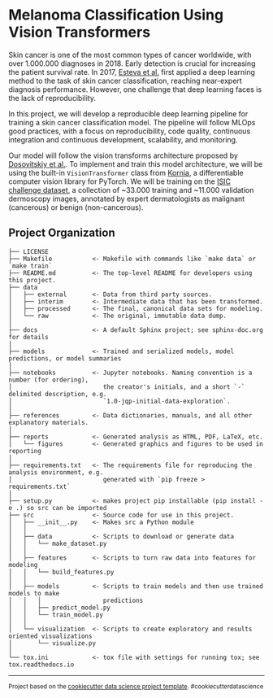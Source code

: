 Melanoma Classification Using Vision Transformers
==============================
Skin cancer is one of the most common types of cancer worldwide, with over 1.000.000 diagnoses in 2018.
Early detection is crucial for increasing the patient survival rate.
In 2017, [Esteva et al.](https://www.nature.com/articles/nature21056) first applied a deep learning method to the 
task of skin cancer classification, reaching near-expert diagnosis performance.
However, one challenge that deep learning faces is the lack of reproducibility.

In this project, we will develop a reproducible deep learning pipeline for training a skin cancer classification model.
The pipeline will follow MLOps good practices, with a focus on reproducibility, code quality, continuous integration and 
continuous development, scalability, and monitoring.

Our model will follow the vision transforms architecture proposed by 
[Dosovitskiy et al.](https://iclr.cc/virtual/2021/poster/3013).
To implement and train this model architecture, we will be using the built-in `VisionTransformer` class from
[Kornia](https://kornia.readthedocs.io/en/latest/index.html), 
a differentiable computer vision library for PyTorch.
We will be training on the [ISIC challenge dataset](https://www.kaggle.com/c/siim-isic-melanoma-classification/data), a
collection of ~33.000 training and ~11.000 validation dermoscopy images, annotated by expert dermatologists as malignant
(cancerous) or benign (non-cancerous).

Project Organization
------------

    ├── LICENSE
    ├── Makefile           <- Makefile with commands like `make data` or `make train`
    ├── README.md          <- The top-level README for developers using this project.
    ├── data
    │   ├── external       <- Data from third party sources.
    │   ├── interim        <- Intermediate data that has been transformed.
    │   ├── processed      <- The final, canonical data sets for modeling.
    │   └── raw            <- The original, immutable data dump.
    │
    ├── docs               <- A default Sphinx project; see sphinx-doc.org for details
    │
    ├── models             <- Trained and serialized models, model predictions, or model summaries
    │
    ├── notebooks          <- Jupyter notebooks. Naming convention is a number (for ordering),
    │                         the creator's initials, and a short `-` delimited description, e.g.
    │                         `1.0-jqp-initial-data-exploration`.
    │
    ├── references         <- Data dictionaries, manuals, and all other explanatory materials.
    │
    ├── reports            <- Generated analysis as HTML, PDF, LaTeX, etc.
    │   └── figures        <- Generated graphics and figures to be used in reporting
    │
    ├── requirements.txt   <- The requirements file for reproducing the analysis environment, e.g.
    │                         generated with `pip freeze > requirements.txt`
    │
    ├── setup.py           <- makes project pip installable (pip install -e .) so src can be imported
    ├── src                <- Source code for use in this project.
    │   ├── __init__.py    <- Makes src a Python module
    │   │
    │   ├── data           <- Scripts to download or generate data
    │   │   └── make_dataset.py
    │   │
    │   ├── features       <- Scripts to turn raw data into features for modeling
    │   │   └── build_features.py
    │   │
    │   ├── models         <- Scripts to train models and then use trained models to make
    │   │   │                 predictions
    │   │   ├── predict_model.py
    │   │   └── train_model.py
    │   │
    │   └── visualization  <- Scripts to create exploratory and results oriented visualizations
    │       └── visualize.py
    │
    └── tox.ini            <- tox file with settings for running tox; see tox.readthedocs.io


--------

<p><small>Project based on the <a target="_blank" href="https://drivendata.github.io/cookiecutter-data-science/">cookiecutter data science project template</a>. #cookiecutterdatascience</small></p>
